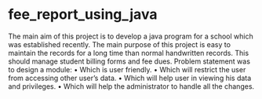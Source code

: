 # fee_report_using_java
The main aim of this project is to develop a java program for a school which was  established recently. The main purpose of this project is easy to maintain the records for  a long time than normal handwritten records. This should manage student billing forms  and fee dues.  Problem statement was to design a module:  • Which is user friendly. • Which will restrict the user from accessing other user’s data. • Which will help user in viewing his data and privileges. • Which will help the administrator to handle all the changes.
